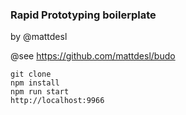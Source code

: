### Rapid Prototyping boilerplate
by @mattdesl

@see https://github.com/mattdesl/budo

```
git clone 
npm install 
npm run start
http://localhost:9966
```
